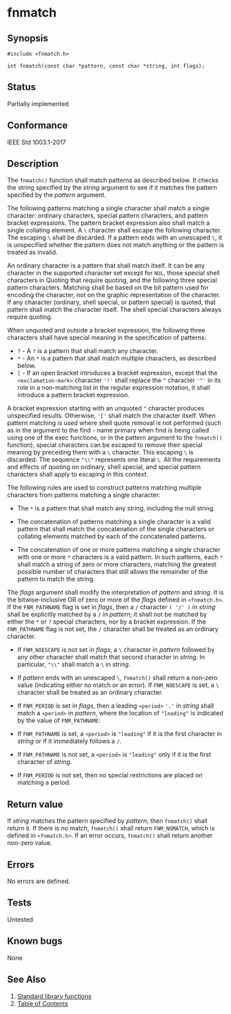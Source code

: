 # fnmatch

## Synopsis

`#include <fnmatch.h>`

`int fnmatch(const char *pattern, const char *string, int flags);`

## Status

Partially implemented

## Conformance

IEEE Std 1003.1-2017

## Description

The `fnmatch()` function shall match patterns as described below. It checks the string specified by the _string_
argument to see if it matches the pattern specified by the _pattern_ argument.

The following patterns matching a single character shall match a single character: ordinary characters, special pattern
characters, and pattern bracket expressions. The pattern bracket expression also shall match a single collating element.
A `\` character shall escape the following character. The escaping `\` shall be discarded. If a
pattern ends with an unescaped `\`, it is unspecified whether the pattern does not match anything or the
pattern is treated as invalid.

An ordinary character is a pattern that shall match itself. It can be any character in the supported character set
except for `NUL`, those special shell characters in Quoting that require quoting, and the following three special
pattern characters. Matching shall be based on the bit pattern used for encoding the character, not on the graphic
representation of the character. If any character (ordinary, shell special, or pattern special) is quoted, that pattern
shall match the character itself. The shell special characters always require quoting.

When unquoted and outside a bracket expression, the following three characters shall have special meaning in the
specification of patterns:

* `?` - A `?` is a pattern that shall match any character.
* `*` - An `*` is a pattern that shall match multiple characters, as described below.
* `[` - If an open bracket introduces a bracket expression, except that the `<exclamation-mark>` character `'!'`
 shall replace the `^` character `'^'` in its role in a non-matching list in the regular expression
 notation, it shall introduce a pattern bracket expression.

 A bracket expression starting with an unquoted `^` character produces unspecified results. Otherwise, `'['`
 shall match the character itself. When pattern matching is used where shell quote removal is not performed (such as in
 the argument to the find - name primary when find is being called using one of the exec functions, or in the pattern
 argument to the `fnmatch()` function), special characters can be escaped to remove their special meaning by preceding
 them with a `\` character. This escaping `\` is discarded. The sequence `"\\"` represents one literal `\`. All the
 requirements and effects of quoting on ordinary, shell special, and special pattern characters shall apply to escaping
 in this context.

The following rules are used to construct patterns matching multiple characters from patterns matching a single
character:

* The `*` is a pattern that shall match any string, including the null string.

* The concatenation of patterns matching a single character is a valid pattern that shall match the concatenation of the
single characters or collating elements matched by each of the concatenated patterns.

* The concatenation of one or more patterns matching a single character with one or more `*` characters is a valid
pattern. In such patterns, each `*` shall match a string of zero or more characters, matching the greatest possible
number of characters that still allows the remainder of the pattern to match the string.

The _flags_ argument shall modify the interpretation of _pattern_ and _string_. It is the bitwise-inclusive OR of zero
or more of the _flags_ defined in `<fnmatch.h>`. If the `FNM_PATHNAME` flag is set in _flags_, then a `/` character
`( '/' )` in _string_ shall be explicitly matched by a `/` in _pattern_; it shall not be matched by either the `*` or
`?` special characters, nor by a bracket expression. If the `FNM_PATHNAME` flag is not set, the `/` character shall be
treated as an ordinary character.

* If `FNM_NOESCAPE` is not set in _flags_, a `\` character in _pattern_ followed by any other character shall match that
second character in _string_. In particular, `"\\"` shall match a `\` in _string_.

* If _pattern_ ends with an unescaped `\`, `fnmatch()` shall return a non-zero value (indicating either no match or an
error). If `FNM_NOESCAPE` is set, a `\` character shall be treated as an ordinary character.

* If `FNM_PERIOD` is set in _flags_, then a leading `<period>` `'.'` in _string_ shall match a `<period>` in
_pattern_, where the location of `"leading"` is indicated by the value of `FNM_PATHNAME`:

* If `FNM_PATHNAME` is set, a `<period>` is `"leading"` if it is the first character in _string_ or if it immediately
follows a `/`.

* If `FNM_PATHNAME` is not set, a `<period>` is `"leading"` only if it is the first character of _string_.

* If `FNM_PERIOD` is not set, then no special restrictions are placed on matching a period.

## Return value

If _string_ matches the pattern specified by _pattern_, then `fnmatch()` shall return `0`. If there is no match,
`fnmatch()` shall return `FNM_NOMATCH`, which is defined in `<fnmatch.h>`. If an error occurs, `fnmatch()` shall
return another non-zero value.

## Errors

No errors are defined.

## Tests

Untested

## Known bugs

None

## See Also

1. [Standard library functions](../README.md)
2. [Table of Contents](../../../README.md)
